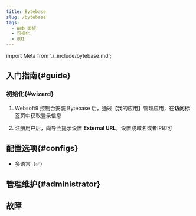 ```yaml
---
title: Bytebase
slug: /bytebase
tags:
  - Web 面板
  - 可视化
  - GUI
---
```


import Meta from './_include/bytebase.md';

<Meta name="meta" />

## 入门指南{#guide}

### 初始化{#wizard}

1. Websoft9 控制台安装 Bytebase 后，通过【我的应用】管理应用，在**访问**标签页中获取登录信息

2. 注册用户后，向导会提示设置 **External URL**，设置成域名或者IP即可


## 配置选项{#configs}

- 多语言（✅）

## 管理维护{#administrator}


## 故障
